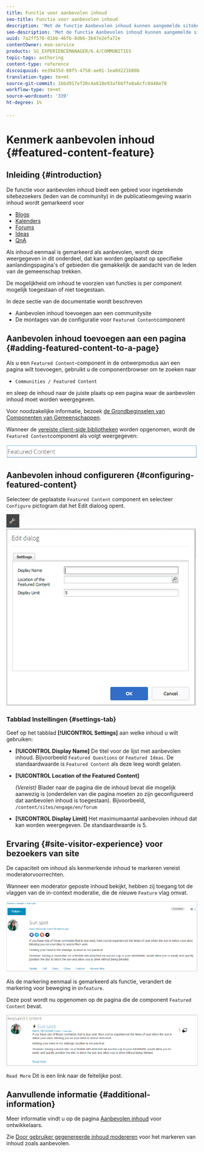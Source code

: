 ```yaml
---
title: Functie voor aanbevolen inhoud
seo-title: Functie voor aanbevolen inhoud
description: 'Met de functie Aanbevolen inhoud kunnen aangemelde sitebezoekers inhoud markeren '
seo-description: 'Met de functie Aanbevolen inhoud kunnen aangemelde sitebezoekers inhoud markeren '
uuid: 7a2ff570-01bb-46fb-8d66-3b47e2efa72e
contentOwner: msm-service
products: SG_EXPERIENCEMANAGER/6.4/COMMUNITIES
topic-tags: authoring
content-type: reference
discoiquuid: ee39435d-80f5-4758-ae01-1ea0d221b00b
translation-type: tm+mt
source-git-commit: 1bbd917ef20c4a618e93af66ffe8a6cfc8448e78
workflow-type: tm+mt
source-wordcount: '339'
ht-degree: 1%

---
```



# Kenmerk aanbevolen inhoud {#featured-content-feature}

## Inleiding {#introduction}

De functie voor aanbevolen inhoud biedt een gebied voor ingetekende sitebezoekers (leden van de community) in de publicatieomgeving waarin inhoud wordt gemarkeerd voor

* [Blogs](blog-feature.md)
* [Kalenders](calendar.md)
* [Forums](forum.md)
* [Ideas](ideation-feature.md)
* [QnA](working-with-qna.md)

Als inhoud eenmaal is gemarkeerd als aanbevolen, wordt deze weergegeven in dit onderdeel, dat kan worden geplaatst op specifieke aanlandingspagina&#39;s of gebieden die gemakkelijk de aandacht van de leden van de gemeenschap trekken.

De mogelijkheid om inhoud te voorzien van functies is per component mogelijk toegestaan of niet toegestaan.

In deze sectie van de documentatie wordt beschreven

* Aanbevolen inhoud toevoegen aan een communitysite
* De montages van de configuratie voor `Featured Content`component

## Aanbevolen inhoud toevoegen aan een pagina {#adding-featured-content-to-a-page}

Als u een `Featured Content`-component in de ontwerpmodus aan een pagina wilt toevoegen, gebruikt u de componentbrowser om te zoeken naar

* `Communities / Featured Content`

en sleep de inhoud naar de juiste plaats op een pagina waar de aanbevolen inhoud moet worden weergegeven.

Voor noodzakelijke informatie, bezoek [de Grondbeginselen van Componenten van Gemeenschappen](basics.md).

Wanneer de [vereiste client-side bibliotheken](essentials-featured.md#essentials-for-client-side) worden opgenomen, wordt de `Featured Content`component als volgt weergegeven:

![chlimage_1-13](assets/chlimage_1-13.png)

## Aanbevolen inhoud configureren {#configuring-featured-content}

Selecteer de geplaatste `Featured Content` component en selecteer `Configure` pictogram dat het Edit dialoog opent.

![chlimage_1-14](assets/chlimage_1-14.png) ![chlimage_1-15](assets/chlimage_1-15.png)

### Tabblad Instellingen {#settings-tab}

Geef op het tabblad **[!UICONTROL Settings]** aan welke inhoud u wilt gebruiken:

* **[!UICONTROL Display Name]**
De titel voor de lijst met aanbevolen inhoud. Bijvoorbeeld 
`Featured Questions` or `Featured Ideas`. De standaardwaarde is `Featured Content` als deze leeg wordt gelaten.

* **[!UICONTROL Location of the Featured Content]**

   *(Vereist)* Blader naar de pagina die de inhoud bevat die mogelijk aanwezig is (onderdelen van die pagina moeten zo zijn geconfigureerd dat aanbevolen inhoud is toegestaan). Bijvoorbeeld, `/content/sites/engage/en/forum`

* **[!UICONTROL Display Limit]**
Het maximumaantal aanbevolen inhoud dat kan worden weergegeven. De standaardwaarde is 5.

## Ervaring {#site-visitor-experience} voor bezoekers van site

De capaciteit om inhoud als kenmerkende inhoud te markeren vereist moderatorvoorrechten.

Wanneer een moderator geposte inhoud bekijkt, hebben zij toegang tot de vlaggen van de in-context moderatie, die de nieuwe `Feature` vlag omvat.

![chlimage_1-16](assets/chlimage_1-16.png)

Als de markering eenmaal is gemarkeerd als functie, verandert de markering voor beweging in `Unfeature`.

Deze post wordt nu opgenomen op de pagina die de component `Featured Content` bevat.

![chlimage_1-17](assets/chlimage_1-17.png)

`Read More` Dit is een link naar de feitelijke post.

## Aanvullende informatie {#additional-information}

Meer informatie vindt u op de pagina [Aanbevolen inhoud](essentials-featured.md) voor ontwikkelaars.

Zie [Door gebruiker gegenereerde inhoud modereren](moderate-ugc.md) voor het markeren van inhoud zoals aanbevolen.
